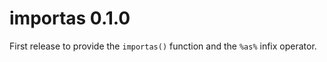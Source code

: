 # importas 0.1.0

First release to provide the `importas()` function and the `%as%` infix operator.
